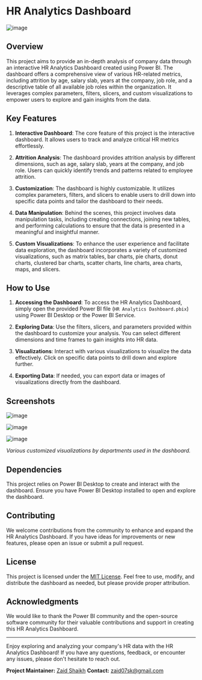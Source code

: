 # HR Analytics Dashboard

![image](https://github.com/DiazSk/HR_Analytics_Dashboard/assets/92885761/e3a95518-8f8d-4201-b86e-af0af7f22690)

## Overview

This project aims to provide an in-depth analysis of company data through an interactive HR Analytics Dashboard created using Power BI. The dashboard offers a comprehensive view of various HR-related metrics, including attrition by age, salary slab, years at the company, job role, and a descriptive table of all available job roles within the organization. It leverages complex parameters, filters, slicers, and custom visualizations to empower users to explore and gain insights from the data.

## Key Features

1. **Interactive Dashboard**: The core feature of this project is the interactive dashboard. It allows users to track and analyze critical HR metrics effortlessly.

2. **Attrition Analysis**: The dashboard provides attrition analysis by different dimensions, such as age, salary slab, years at the company, and job role. Users can quickly identify trends and patterns related to employee attrition.

3. **Customization**: The dashboard is highly customizable. It utilizes complex parameters, filters, and slicers to enable users to drill down into specific data points and tailor the dashboard to their needs.

4. **Data Manipulation**: Behind the scenes, this project involves data manipulation tasks, including creating connections, joining new tables, and performing calculations to ensure that the data is presented in a meaningful and insightful manner.

5. **Custom Visualizations**: To enhance the user experience and facilitate data exploration, the dashboard incorporates a variety of customized visualizations, such as matrix tables, bar charts, pie charts, donut charts, clustered bar charts, scatter charts, line charts, area charts, maps, and slicers.

## How to Use

1. **Accessing the Dashboard**: To access the HR Analytics Dashboard, simply open the provided Power BI file (`HR Analytics Dashboard.pbix`) using Power BI Desktop or the Power BI Service.

2. **Exploring Data**: Use the filters, slicers, and parameters provided within the dashboard to customize your analysis. You can select different dimensions and time frames to gain insights into HR data.

3. **Visualizations**: Interact with various visualizations to visualize the data effectively. Click on specific data points to drill down and explore further.

4. **Exporting Data**: If needed, you can export data or images of visualizations directly from the dashboard.

## Screenshots

![image](https://github.com/DiazSk/HR_Analytics_Dashboard/assets/92885761/2809c2f1-18ab-43d1-9244-2f2d5cd3f045)

![image](https://github.com/DiazSk/HR_Analytics_Dashboard/assets/92885761/e37100f4-422f-44c4-b1b4-79e330569256)

![image](https://github.com/DiazSk/HR_Analytics_Dashboard/assets/92885761/128c9284-9c20-49e3-9f7b-9d4c1bcdd318)

*Various customized visualizations by departments used in the dashboard.*

## Dependencies

This project relies on Power BI Desktop to create and interact with the dashboard. Ensure you have Power BI Desktop installed to open and explore the dashboard.

## Contributing

We welcome contributions from the community to enhance and expand the HR Analytics Dashboard. If you have ideas for improvements or new features, please open an issue or submit a pull request.

## License

This project is licensed under the [MIT License](LICENSE.md). Feel free to use, modify, and distribute the dashboard as needed, but please provide proper attribution.

## Acknowledgments

We would like to thank the Power BI community and the open-source software community for their valuable contributions and support in creating this HR Analytics Dashboard.

---

Enjoy exploring and analyzing your company's HR data with the HR Analytics Dashboard! If you have any questions, feedback, or encounter any issues, please don't hesitate to reach out.

**Project Maintainer:** [Zaid Shaikh](https://github.com/DiazSk)
**Contact:** [zaid07sk@gmail.com](mailto:zaid07sk@gmail.com)
